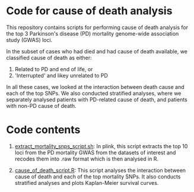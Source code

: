 # Code for cause of death analysis

This repository contains scripts for performing cause of death analysis for the top 3 Parkinson's disease (PD) mortality genome-wide association study (GWAS) loci. 

In the subset of cases who had died and had cause of death available, we classified cause of death as either:
1. Related to PD and end of life, or
2. 'Interrupted' and likey unrelated to PD

In all these cases, we looked at the interaction between death cause and each of the top SNPs. We also conducted stratified analyses, where we separately analysed patients with PD-related cause of death, and patients with non-PD cause of death.

# Code contents

1. [extract_mortality_snps_script.sh](https://github.com/huw-morris-lab/PD-survival-GWAS/blob/6d8ed56e9132a6ae864aaa4924f4bd10384c3708/cause_of_death/extract_mortality_snps_script.sh): In plink, this script extracts the top 10 loci from the PD mortality GWAS from the datasets of interest and recodes them into .raw format which is then analysed in R.

2. [cause_of_death_script.R](https://github.com/huw-morris-lab/PD-survival-GWAS/blob/6d8ed56e9132a6ae864aaa4924f4bd10384c3708/cause_of_death/cause_of_death_script.R): This script analyses the interaction between cause of death and each of the top mortality SNPs. It also conducts stratified analyses and plots Kaplan-Meier survival curves.
